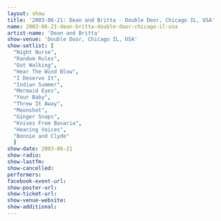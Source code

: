 ```yaml
---
layout: show
title: '2003-06-21: Dean and Britta - Double Door, Chicago IL, USA'
name: 2003-06-21-dean-britta-double-door-chicago-il-usa
artist-name: 'Dean and Britta'
show-venue: 'Double Door, Chicago IL, USA'
show-setlist: [
  "Night Nurse",
  "Random Rules",
  "Out Walking",
  "Hear The Wind Blow",
  "I Deserve It",
  "Indian Summer",
  "Mermaid Eyes",
  "Your Baby",
  "Threw It Away",
  "Moonshot",
  "Ginger Snaps",
  "Knives From Bavaria",
  "Hearing Voices",
  "Bonnie and Clyde"
  ]
show-date: 2003-06-21
show-radio: 
show-lastfm: 
show-cancelled: 
performers: 
facebook-event-url: 
show-poster-url: 
show-ticket-url: 
show-venue-website: 
show-additional: 
---
```



